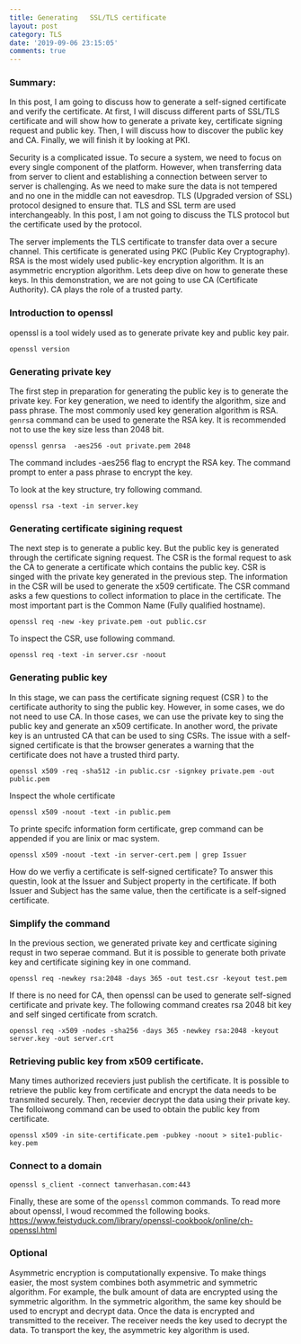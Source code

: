 ```yaml
---
title: Generating   SSL/TLS certificate
layout: post
category: TLS
date: '2019-09-06 23:15:05'
comments: true
---
```


### Summary:

In this post, I am going to discuss how to generate a self-signed certificate and verify the certificate. At first, I will discuss different parts of SSL/TLS certificate and will show how to generate a private key, certificate signing request and public key. Then, I will discuss how to discover the public key and CA. Finally, we will finish it by looking at PKI. 


Security is a complicated issue. To secure a system, we need to focus on every single component of the platform. However, when transferring data from server to client and establishing a connection between server to server is challenging. As we need to make sure the data is not tempered and no one in the middle can not eavesdrop. TLS (Upgraded version of SSL) protocol designed to ensure that. TLS and SSL term are used interchangeably.  In this post, I am not going to discuss the TLS protocol but the certificate used by the protocol. 


The server implements the TLS certificate to transfer data over a secure channel.  This certificate is generated using PKC (Public Key Cryptography). RSA is the most widely used public-key encryption algorithm. It is an asymmetric encryption algorithm.   Lets deep dive on how to generate these keys. In this demonstration, we are not going to use CA (Certificate Authority). CA plays the role of a trusted party. 





### Introduction to  openssl 

openssl is a tool widely used as  to generate private key and public key pair. 

```
openssl version
```

### Generating private key

The first step in preparation for generating the public key is to generate the private key. For key generation, we need to identify the algorithm, size and pass phrase. The most commonly used key generation algorithm is RSA.  `genrs`a command can be used to generate the RSA key. It is recommended not to use the key size less than 2048 bit. 

```
openssl genrsa  -aes256 -out private.pem 2048
```

The command includes -aes256 flag to encrypt the RSA key. The command prompt to enter a pass phrase to encrypt the key.

To look at the key structure, try following command. 

```
openssl rsa -text -in server.key
```

### Generating certificate sigining request

The next step is to generate a public key. But the public key is generated through the certificate signing request. The CSR is the formal request to ask the CA to generate a certificate which contains the public key. CSR is singed with the private key generated in the previous step. The information in the CSR will be used to generate the x509 certificate. The CSR command asks a few questions to collect information to place in the certificate. The most important part is the Common Name (Fully qualified hostname).

```
openssl req -new -key private.pem -out public.csr
```

To inspect the CSR, use following command. 

```
openssl req -text -in server.csr -noout

```

### Generating public key

In this stage, we can pass the certificate signing request (CSR ) to the certificate authority to sing the public key.  However, in some cases, we do not need to use CA. In those cases, we can use the private key to sing the public key and generate an x509 certificate.  In another word, the private key is an untrusted CA that can be used to sing CSRs. The issue with a self-signed certificate is that the browser generates a warning that the certificate does not have a trusted third party. 

```
openssl x509 -req -sha512 -in public.csr -signkey private.pem -out public.pem
```

Inspect the whole certificate

```
openssl x509 -noout -text -in public.pem

```

To printe specifc information form certificate, grep command can be appended if you are linix or mac system. 

```
openssl x509 -noout -text -in server-cert.pem | grep Issuer

```

How do we verfiy a certificate is self-signed certificate? To answer this questin, look at the Issuer and Subject property in the certificate. If both Issuer and Subject has the same value, then the certificate is a self-signed certificate. 


### Simplify the command 

In the previous section, we generated private key and certficate sigining requst in two seperae command. But it is possible to generate both private key and certificate sigining key in one command. 

```
openssl req -newkey rsa:2048 -days 365 -out test.csr -keyout test.pem

```

If there is no need for CA, then openssl can be used to generate self-signed certificate and private key. The following command creates rsa 2048 bit key and self singed certificate from scratch. 

```
openssl req -x509 -nodes -sha256 -days 365 -newkey rsa:2048 -keyout server.key -out server.crt
```

### Retrieving public key from x509 certificate. 

Many times authorized receviers just publish the certificate. It is possible to retrieve the public key from certificate and encrypt the data needs to be transmited securely. Then, recevier decrypt the data using their private key. The folloiwong command can be used to obtain the public key from certificate. 

```
openssl x509 -in site-certificate.pem -pubkey -noout > site1-public-key.pem
```


### Connect to a domain


```
openssl s_client -connect tanverhasan.com:443
```

Finally, these are some of the `openssl` common commands. To read more about openssl, I woud recommed the following books. 
https://www.feistyduck.com/library/openssl-cookbook/online/ch-openssl.html


### Optional

Asymmetric encryption is computationally expensive. To make things easier, the most system combines both asymmetric and symmetric algorithm. For example, the bulk amount of data are encrypted using the symmetric algorithm. In the symmetric algorithm, the same key should be used to encrypt and decrypt data. Once the data is encrypted and transmitted to the receiver. The receiver needs the key used to decrypt the data. To transport the key, the asymmetric key algorithm is used.